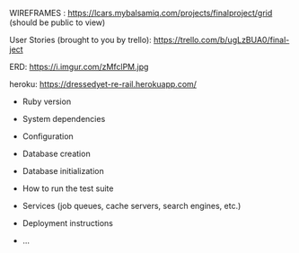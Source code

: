WIREFRAMES : https://lcars.mybalsamiq.com/projects/finalproject/grid
(should be public to view)

User Stories (brought to you by trello):
https://trello.com/b/ugLzBUA0/final-ject

ERD: https://i.imgur.com/zMfclPM.jpg

heroku: https://dressedyet-re-rail.herokuapp.com/


* Ruby version

* System dependencies

* Configuration

* Database creation

* Database initialization

* How to run the test suite

* Services (job queues, cache servers, search engines, etc.)

* Deployment instructions

* ...
